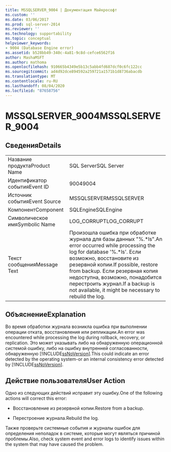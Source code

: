```yaml
---
title: MSSQLSERVER_9004 | Документация Майкрософт
ms.custom: ''
ms.date: 03/06/2017
ms.prod: sql-server-2014
ms.reviewer: ''
ms.technology: supportability
ms.topic: conceptual
helpviewer_keywords:
- 9004 (Database Engine error)
ms.assetid: b528bb49-340c-4a81-9c8d-cefce6562f16
author: MashaMSFT
ms.author: mathoma
ms.openlocfilehash: 910665b4349e5b13c5abb4fd687dcf0c6fc122cc
ms.sourcegitcommit: ad4d92dce894592a259721a1571b1d8736abacdb
ms.translationtype: MT
ms.contentlocale: ru-RU
ms.lasthandoff: 08/04/2020
ms.locfileid: "87658756"
---
```

# <a name="mssqlserver_9004"></a><span data-ttu-id="dbc3e-102">MSSQLSERVER_9004</span><span class="sxs-lookup"><span data-stu-id="dbc3e-102">MSSQLSERVER_9004</span></span>
    
## <a name="details"></a><span data-ttu-id="dbc3e-103">Сведения</span><span class="sxs-lookup"><span data-stu-id="dbc3e-103">Details</span></span>  
  
|||  
|-|-|  
|<span data-ttu-id="dbc3e-104">Название продукта</span><span class="sxs-lookup"><span data-stu-id="dbc3e-104">Product Name</span></span>|<span data-ttu-id="dbc3e-105">SQL Server</span><span class="sxs-lookup"><span data-stu-id="dbc3e-105">SQL Server</span></span>|  
|<span data-ttu-id="dbc3e-106">Идентификатор события</span><span class="sxs-lookup"><span data-stu-id="dbc3e-106">Event ID</span></span>|<span data-ttu-id="dbc3e-107">9004</span><span class="sxs-lookup"><span data-stu-id="dbc3e-107">9004</span></span>|  
|<span data-ttu-id="dbc3e-108">Источник события</span><span class="sxs-lookup"><span data-stu-id="dbc3e-108">Event Source</span></span>|<span data-ttu-id="dbc3e-109">MSSQLSERVER</span><span class="sxs-lookup"><span data-stu-id="dbc3e-109">MSSQLSERVER</span></span>|  
|<span data-ttu-id="dbc3e-110">Компонент</span><span class="sxs-lookup"><span data-stu-id="dbc3e-110">Component</span></span>|<span data-ttu-id="dbc3e-111">SQLEngine</span><span class="sxs-lookup"><span data-stu-id="dbc3e-111">SQLEngine</span></span>|  
|<span data-ttu-id="dbc3e-112">Символическое имя</span><span class="sxs-lookup"><span data-stu-id="dbc3e-112">Symbolic Name</span></span>|<span data-ttu-id="dbc3e-113">LOG_CORRUPT</span><span class="sxs-lookup"><span data-stu-id="dbc3e-113">LOG_CORRUPT</span></span>|  
|<span data-ttu-id="dbc3e-114">Текст сообщения</span><span class="sxs-lookup"><span data-stu-id="dbc3e-114">Message Text</span></span>|<span data-ttu-id="dbc3e-115">Произошла ошибка при обработке журнала для базы данных "%.\*ls".</span><span class="sxs-lookup"><span data-stu-id="dbc3e-115">An error occurred while processing the log for database '%.\*ls'.</span></span>  <span data-ttu-id="dbc3e-116">Если возможно, восстановите из резервной копии.</span><span class="sxs-lookup"><span data-stu-id="dbc3e-116">If possible, restore from backup.</span></span> <span data-ttu-id="dbc3e-117">Если резервная копия недоступна, возможно, понадобится перестроить журнал.</span><span class="sxs-lookup"><span data-stu-id="dbc3e-117">If a backup is not available, it might be necessary to rebuild the log.</span></span>|  
  
## <a name="explanation"></a><span data-ttu-id="dbc3e-118">Объяснение</span><span class="sxs-lookup"><span data-stu-id="dbc3e-118">Explanation</span></span>  
 <span data-ttu-id="dbc3e-119">Во время обработки журнала возникла ошибка при выполнении операции отката, восстановления или репликации.</span><span class="sxs-lookup"><span data-stu-id="dbc3e-119">An error was encountered while processing the log during rollback, recovery, or replication.</span></span> <span data-ttu-id="dbc3e-120">Это может указывать либо на обнаруженную операционной системой ошибку, либо на ошибку внутренней согласованности, обнаруженную [!INCLUDE[ssNoVersion](../../includes/ssnoversion-md.md)].</span><span class="sxs-lookup"><span data-stu-id="dbc3e-120">This could indicate an error detected by the operating system-or an internal consistency error detected by [!INCLUDE[ssNoVersion](../../includes/ssnoversion-md.md)].</span></span>  
  
## <a name="user-action"></a><span data-ttu-id="dbc3e-121">Действие пользователя</span><span class="sxs-lookup"><span data-stu-id="dbc3e-121">User Action</span></span>  
 <span data-ttu-id="dbc3e-122">Одно из следующих действий исправит эту ошибку.</span><span class="sxs-lookup"><span data-stu-id="dbc3e-122">One of the following actions will correct this error:</span></span>  
  
-   <span data-ttu-id="dbc3e-123">Восстановление из резервной копии.</span><span class="sxs-lookup"><span data-stu-id="dbc3e-123">Restore from a backup.</span></span>  
  
-   <span data-ttu-id="dbc3e-124">Перестроение журнала.</span><span class="sxs-lookup"><span data-stu-id="dbc3e-124">Rebuild the log.</span></span>  
  
 <span data-ttu-id="dbc3e-125">Также проверьте системные события и журналы ошибок для определения неполадок в системе, которые могут являться причиной проблемы.</span><span class="sxs-lookup"><span data-stu-id="dbc3e-125">Also, check system event and error logs to identify issues within the system that may have caused the problem.</span></span>  
  
  
